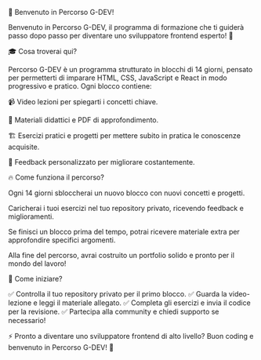🚀 Benvenuto in Percorso G-DEV!

Benvenuto in Percorso G-DEV, il programma di formazione che ti guiderà passo dopo passo per diventare uno sviluppatore frontend esperto! 🎯

🎓 Cosa troverai qui?

Percorso G-DEV è un programma strutturato in blocchi di 14 giorni, pensato per permetterti di imparare HTML, CSS, JavaScript e React in modo progressivo e pratico. Ogni blocco contiene:

📹 Video lezioni per spiegarti i concetti chiave.

📄 Materiali didattici e PDF di approfondimento.

🏗️ Esercizi pratici e progetti per mettere subito in pratica le conoscenze acquisite.

🔄 Feedback personalizzato per migliorare costantemente.

🔥 Come funziona il percorso?

Ogni 14 giorni sbloccherai un nuovo blocco con nuovi concetti e progetti.

Caricherai i tuoi esercizi nel tuo repository privato, ricevendo feedback e miglioramenti.

Se finisci un blocco prima del tempo, potrai ricevere materiale extra per approfondire specifici argomenti.

Alla fine del percorso, avrai costruito un portfolio solido e pronto per il mondo del lavoro!

📌 Come iniziare?

✅ Controlla il tuo repository privato per il primo blocco.
✅ Guarda la video-lezione e leggi il materiale allegato.
✅ Completa gli esercizi e invia il codice per la revisione.
✅ Partecipa alla community e chiedi supporto se necessario!

⚡ Pronto a diventare uno sviluppatore frontend di alto livello?
Buon coding e benvenuto in Percorso G-DEV! 🚀

